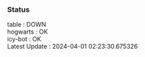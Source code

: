 ### Status


table : DOWN  
hogwarts : OK  
icy-bot : OK  
Latest Update : 2024-04-01 02:23:30.675326

